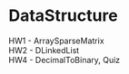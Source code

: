 # DataStructure
HW1 - ArraySparseMatrix <br>
HW2 - DLinkedList <br>
HW4 - DecimalToBinary, Quiz <br>
